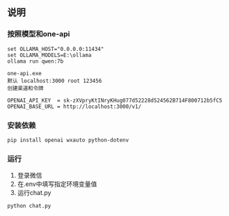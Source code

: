 ## 说明

### 按照模型和one-api

```
set OLLAMA_HOST="0.0.0.0:11434"
set OLLAMA_MODELS=E:\ollama
ollama run qwen:7b

one-api.exe
默认 localhost:3000 root 123456
创建渠道和令牌

OPENAI_API_KEY  = sk-zXVpryKtINryKHug077d52228d524562B714F800712b5fC5
OPENAI_BASE_URL = http://localhost:3000/v1/
```


### 安装依赖

```shell
pip install openai wxauto python-dotenv
```

### 运行

1. 登录微信
2. 在.env中填写指定环境变量值
3. 运行chat.py

```shell
python chat.py
```
